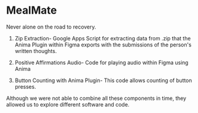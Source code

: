 # MealMate
Never alone on the road to recovery.

1. Zip Extraction- Google Apps Script for extracting data from .zip that the Anima Plugin within Figma exports with the submissions of the person's written thoughts.

2. Positive Affirmations Audio- Code for playing audio within Figma using Anima

3. Button Counting with Anima Plugin- This code allows counting of button presses.

Although we were not able to combine all these components in time, they allowed us to explore different software and code.
